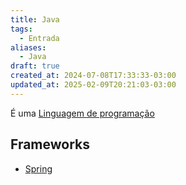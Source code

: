 ```yaml
---
title: Java
tags:
  - Entrada
aliases:
  - Java
draft: true
created_at: 2024-07-08T17:33:33-03:00
updated_at: 2025-02-09T20:21:03-03:00
---
```


É uma [Linguagem de programação](../atomo/Linguagem_de_programacao.md) 

## Frameworks
- [Spring](Frameworks_Spring.md)